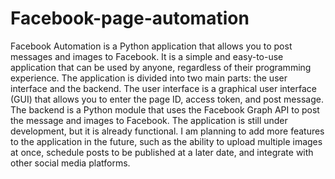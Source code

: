 # Facebook-page-automation
 Facebook Automation is a Python application that allows you to post messages and images to Facebook. It is a simple and easy-to-use application that can be used by anyone, regardless of their programming experience.  The application is divided into two main parts: the user interface and the backend. The user interface is a graphical user interface (GUI) that allows you to enter the page ID, access token, and post message. The backend is a Python module that uses the Facebook Graph API to post the message and images to Facebook.  The application is still under development, but it is already functional. I am planning to add more features to the application in the future, such as the ability to upload multiple images at once, schedule posts to be published at a later date, and integrate with other social media platforms.
